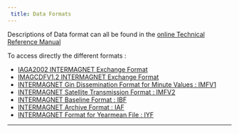 ```yaml
---
 title: Data Formats 
---
```



Descriptions of Data format can all be found in the [online Technical Reference Manual](https://tech-man.intermagnet.org/)

To access directly the different formats :

- [IAGA2002 INTERMAGNET Exchange Format](https://tech-man.intermagnet.org/stable/appendices/dataformats.html#iaga2002-intermagnet-exchange-format-spreadsheet-compatible)
- [IMAGCDFV1.2 INTERMAGNET Exchange Format](https://tech-man.intermagnet.org/stable/appendices/dataformats.html#imagcdfv1-2-intermagnet-exchange-format)
- [INTERMAGNET Gin Dissemination Format for Minute Values : IMFV1](https://tech-man.intermagnet.org/stable/appendices/dataformats.html#intermagnet-gin-dissemination-format-for-minute-values-imfv)
- [INTERMAGNET Satellite Transmission Format : IMFV2](https://tech-man.intermagnet.org/stable/appendices/dataformats.html#intermagnet-satellite-transmission-format-imfv2-83)
- [INTERMAGNET Baseline Format : IBF](https://tech-man.intermagnet.org/stable/appendices/dataformats.html#intermagnet-baseline-format-ibf)
- [INTERMAGNET Archive Format : IAF](https://tech-man.intermagnet.org/stable/appendices/archivedataformats.html#intermagnet-archive-format-iaf)
- [INTERMAGNET Format for Yearmean File : IYF](https://tech-man.intermagnet.org/stable/appendices/archivedataformats.html#intermagnet-format-for-yearmean-file-iyf-v1-02)

---
